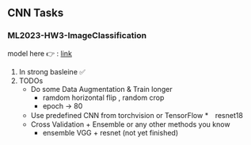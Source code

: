 ## CNN Tasks
### ML2023-HW3-ImageClassification
model here :point_right: : [link]()
1. In strong basleine :white_check_mark:
2. TODOs
   * Do some Data Augmentation & Train longer
      * ramdom horizontal flip , random crop
      * epoch -> 80
   * Use predefined CNN from torchvision or TensorFlow 
      *　resnet18
   * Cross Validation + Ensemble or any other methods you know
      * ensemble VGG + resnet (not yet finished)


